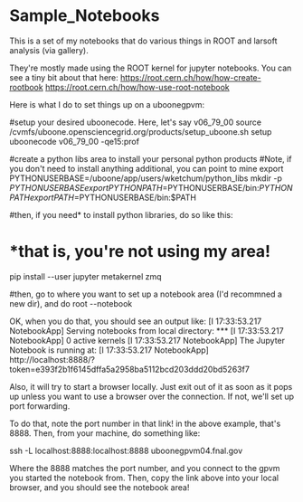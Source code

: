 # Sample_Notebooks

This is a set of my notebooks that do various things in ROOT and larsoft analysis (via gallery).

They're mostly made using the ROOT kernel for jupyter notebooks. You can see a tiny bit about that here:
https://root.cern.ch/how/how-create-rootbook
https://root.cern.ch/how/how-use-root-notebook

Here is what I do to set things up on a uboonegpvm:

#setup your desired uboonecode. Here, let's say v06_79_00
source /cvmfs/uboone.opensciencegrid.org/products/setup_uboone.sh
setup uboonecode v06_79_00 -qe15:prof

#create a python libs area to install your personal python products
#Note, if you don't need to install anything additional, you can point to mine
export PYTHONUSERBASE=/uboone/app/users/wketchum/python_libs
mkdir -p $PYTHONUSERBASE
export PYTHONPATH=$PYTHONUSERBASE/bin:$PYTHONPATH
export PATH=$PYTHONUSERBASE/bin:$PATH

#then, if you need* to install python libraries, do so like this:
# *that is, you're not using my area!
pip install --user jupyter metakernel zmq

#then, go to where you want to set up a notebook area (I'd recommned a new dir), and do
root --notebook

OK, when you do that, you should see an output like:
[I 17:33:53.217 NotebookApp] Serving notebooks from local directory: ***
[I 17:33:53.217 NotebookApp] 0 active kernels
[I 17:33:53.217 NotebookApp] The Jupyter Notebook is running at:
[I 17:33:53.217 NotebookApp] http://localhost:8888/?token=e393f2b1f6145dffa5a2958ba5112bcd203ddd20bd5263f7

Also, it will try to start a browser locally. Just exit out of it as soon as it pops up unless you want to use a browser over the connection. If not, we'll set up port forwarding.

To do that, note the port number in that link! in the above example, that's 8888. Then, from your machine, do something like:

ssh -L localhost:8888:localhost:8888 uboonegpvm04.fnal.gov

Where the 8888 matches the port number, and you connect to the gpvm you started the notebook from. Then, copy the link above into your local browser, and you should see the notebook area!

